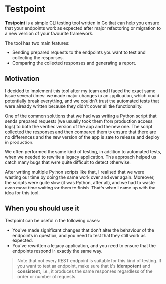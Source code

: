 # Testpoint

**Testpoint** is a simple CLI testing tool written in Go that can help you ensure that your endpoints work 
as expected after major refactoring or migration to a new version of your favourite framework.

The tool has two main features:
* Sending prepared requests to the endpoints you want to test and collecting the responses.
* Comparing the collected responses and generating a report.

## Motivation

I decided to implement this tool after my team and I faced the exact same issue several times: 
we made major changes to an application, which could potentially break everything, 
and we couldn't trust the automated tests that were already written because they didn't cover all the functionality.

One of the common solutions that we had was writing a Python script that sends prepared requests 
(we usually took them from production access logs) to both the verified version of the app and the new one. 
The script collected the responses and then compared them to ensure that there are no differences 
and the new version of the app is safe to release and deploy in production.

We often performed the same kind of testing, in addition to automated tests, when we needed to rewrite a legacy application. 
This approach helped us catch many bugs that were quite difficult to detect otherwise.

After writing multiple Python scripts like that, I realised that we were wasting our time by doing the same work over and over again.
Moreover, the scripts were quite slow (it was Python, after all), and we had to waste even more time waiting for them to finish.
That's when I came up with the idea for this tool.

## When you should use it

Testpoint can be useful in the following cases:
* You've made significant changes that don't alter the behaviour of the endpoints in question, 
  and you need to test that they still work as expected.
* You've rewritten a legacy application, and you need to ensure that the endpoints respond in exactly the same way.

> Note that not every REST endpoint is suitable for this kind of testing. If you want to test an endpoint, 
> make sure that it's **idempotent** and **consistent**, i.e., it produces the same responses regardless of the order or number of requests.
